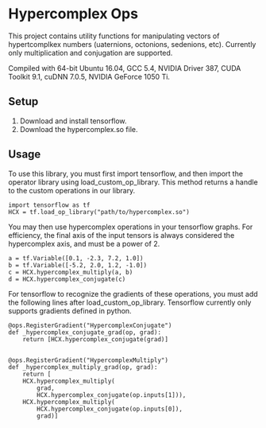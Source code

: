 # Hypercomplex Ops

This project contains utility functions for manipulating vectors of hypertcomplkex numbers (uaternions, octonions, sedenions, etc). Currently only multiplication and conjugation are supported.

Compiled with 64-bit Ubuntu 16.04, GCC 5.4, NVIDIA Driver 387, CUDA Toolkit 9.1, cuDNN 7.0.5, NVIDIA GeForce 1050 Ti.

## Setup

1. Download and install tensorflow.
2. Download the hypercomplex.so file.

## Usage

To use this library, you must first import tensorflow, and then import the operator library using load_custom_op_library. This method returns a handle to the custom operations in our library.

```
import tensorflow as tf
HCX = tf.load_op_library("path/to/hypercomplex.so")
```

You may then use hypercomplex operations in your tensorflow graphs. For efficiency, the final axis of the input tensors is always considered the hypercomplex axis, and must be a power of 2.

```
a = tf.Variable([0.1, -2.3, 7.2, 1.0])
b = tf.Variable([-5.2, 2.0, 1.2, -1.0])
c = HCX.hypercomplex_multiply(a, b)
d = HCX.hypercomplex_conjugate(c)
```

For tensorflow to recognize the gradients of these operations, you must add the following lines after load_custom_op_library. Tensorflow currently only supports gradients defined in python.

```
@ops.RegisterGradient("HypercomplexConjugate")
def _hypercomplex_conjugate_grad(op, grad):
    return [HCX.hypercomplex_conjugate(grad)]


@ops.RegisterGradient("HypercomplexMultiply")
def _hypercomplex_multiply_grad(op, grad):
    return [
    HCX.hypercomplex_multiply(
        grad,
        HCX.hypercomplex_conjugate(op.inputs[1])),
    HCX.hypercomplex_multiply(
        HCX.hypercomplex_conjugate(op.inputs[0]),
        grad)]
```
